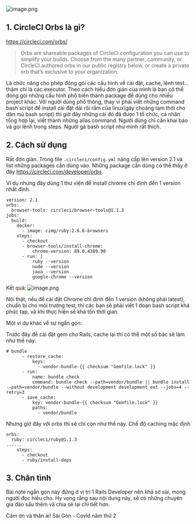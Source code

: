 ![image.png](https://images.viblo.asia/769eb420-b7cd-4b54-b9b1-74db37e273ba.png)
## 1. CircleCI Orbs là gì?
https://circleci.com/orbs/
> Orbs are shareable packages of CircleCI configuration you can use to simplify your builds. Choose from the many partner, community, or CircleCI authored orbs in our public registry below, or create a private orb that’s exclusive to your organization.

Là chức năng cho phép đóng gói các cấu hình về cài đặt, cache, lệnh test... thậm chí là các executor. 
Theo cách hiểu đơn giản của mình là bạn có thể đóng gói những cấu hình phổ biến thành package để dùng cho nhiều project khác. Với người dùng phổ thông, thay vì phải viết những  command bash script để install cài đặt dài rối rắm của linux(gây choáng tạm thời cho dân mù bash script) thì giờ đây những cái đó đã được 1 tổ chức, cá nhân tổng hợp lại, viết thành những alias command. Người dùng chỉ cần khai báo và gọi lệnh trong steps. Người gà bash script như mình rất thích.

## 2. Cách sử dụng
Rất đơn giản. Trong file `.circleci/config.yml`  nâng cấp lên version 2.1 và list những packages cần dùng vào.  Những package cần dùng có thể thấy ở đây https://circleci.com/developer/orbs

Ví dụ nhưng đây dùng 1 thư viện để install chrome chỉ định đến 1 version nhất định. 
```
version: 2.1
orbs:
  browser-tools: circleci/browser-tools@1.1.3
jobs:
  build:
    docker:
      - image: cimg/ruby:2.6.6-browsers
    steps:
      - checkout
      - browser-tools/install-chrome:
          chrome-version: 89.0.4389.90
      - run: |
          ruby --version
          node --version
          java --version
          google-chrome --version
```
Kết quả:
![image.png](https://images.viblo.asia/ceb8600f-9a98-456a-80cd-fe5ecec9f9d2.png)

Nói thật, nếu để cài đặt Chrome chỉ định đến 1 version (không phải latest),  chuẩn bị cho môi trường test, thì các bạn  sẽ phải viết 1 đoạn bash script khá phức tạp, và khi thực hiện sẽ khá tốn thời gian.

Một ví dụ khác về sự ngắn gọn:

Trước đây để cài đặt gem cho Rails, cache lại thì có thể một số bác sẽ làm như thế này: 
```
# bundle
      - restore_cache:
          keys:
            - vendor-bundle-{{ checksum "Gemfile.lock" }}
      - run:
          name: bundle check
          command: bundle check --path=vendor/bundle || bundle install --path=vendor/bundle --without development development_ext --jobs=4 --retry=3
      - save_cache:
          key: vendor-bundle-{{ checksum "Gemfile.lock" }}
          paths:
            - vendor/bundle
```
Nhưng giờ đây với orbs thì sẽ chỉ còn như thế này. Chế độ caching mặc định
```
orbs:
  ruby: circleci/ruby@1.1.3
......
    steps:
      - checkout
      - ruby/install-deps
```


## 3. Chân tình
Bài note ngắn gọn này đứng ở vị trí 1 Rails Developer nên khá sơ sài, mong người đọc hiểu cho. 
Hy vọng rằng sau nội dung này, sẽ có những chuyên gia đào sâu thêm và chia sẻ lại chi tiết hơn.

Cảm ơn và thân ái! 
Sài Gòn - Covid năm thứ 2